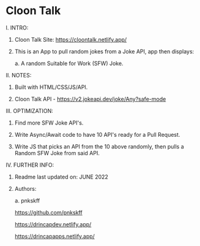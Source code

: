 # Cloon Talk

I. INTRO:

  1. Cloon Talk Site: https://cloontalk.netlify.app/

  2. This is an App to pull random jokes from a Joke API, app then displays:
    
     a. A random Suitable for Work (SFW) Joke. 

II. NOTES:

  1. Built with HTML/CSS/JS/API.
   
  3. Cloon Talk API - https://v2.jokeapi.dev/joke/Any?safe-mode

III. OPTIMIZATION:

  1. Find more SFW Joke API's.
  
  2. Write Async/Await code to have 10 API's ready for a Pull Request.
  
  3. Write JS that picks an API from the 10 above randomly, then pulls a Random SFW Joke from said API.

IV. FURTHER INFO:

  1. Readme last updated on: JUNE 2022

  2. Authors:

     a. pnkskff
     
     https://github.com/pnkskff
     
     https://drincapdev.netlify.app/
     
     https://drincapapps.netlify.app/
